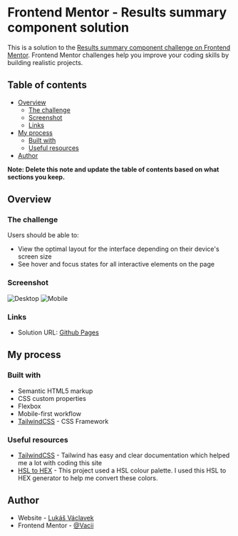 # Frontend Mentor - Results summary component solution

This is a solution to the [Results summary component challenge on Frontend Mentor](https://www.frontendmentor.io/challenges/results-summary-component-CE_K6s0maV). Frontend Mentor challenges help you improve your coding skills by building realistic projects. 

## Table of contents

- [Overview](#overview)
  - [The challenge](#the-challenge)
  - [Screenshot](#screenshot)
  - [Links](#links)
- [My process](#my-process)
  - [Built with](#built-with)
  - [Useful resources](#useful-resources)
- [Author](#author)

**Note: Delete this note and update the table of contents based on what sections you keep.**

## Overview

### The challenge

Users should be able to:

- View the optimal layout for the interface depending on their device's screen size
- See hover and focus states for all interactive elements on the page

### Screenshot


![Desktop](./result%E2%82%8Bscreenshots/desktop.png)
![Mobile](./result%E2%82%8Bscreenshots/mobile.png)

### Links

- Solution URL: [Github Pages](https://vacii.github.io/summary-component/src/)

## My process

### Built with

- Semantic HTML5 markup
- CSS custom properties
- Flexbox
- Mobile-first workflow
- [TailwindCSS](https://tailwindcss.com/) - CSS Framework


### Useful resources

- [TailwindCSS](https://tailwindcss.com/) - Tailwind has easy and clear documentation which helped me a lot with coding this site
- [HSL to HEX](https://www.w3schools.com/colors/colors_hsl.asp) - This project used a HSL colour palette. I used this HSL to HEX generator to help me convert these colors.


## Author

- Website - [Lukáš Václavek](http://lukasvaclavek.eu/)
- Frontend Mentor - [@Vacii](https://www.frontendmentor.io/profile/Vacii)
